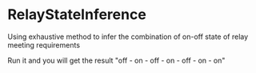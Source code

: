 # RelayStateInference
Using exhaustive method to infer the combination of on-off state of relay meeting requirements

Run it and you will get the result "off - on - off - on - off - on - on"
